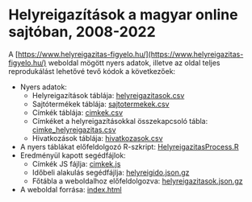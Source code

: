 # Helyreigazítások a magyar online sajtóban, 2008-2022

A [https://www.helyreigazitas-figyelo.hu/](https://www.helyreigazitas-figyelo.hu/) weboldal mögött nyers adatok, illetve az oldal teljes reprodukálást lehetővé tevő kódok a következőek:

- Nyers adatok:
  - Helyreigazítások táblája: [helyreigazitasok.csv](https://github.com/ferenci-tamas/HelyreigazitasFigyelo/blob/main/helyreigazitasok.csv)
  - Sajtótermékek táblája: [sajtotermekek.csv](https://github.com/ferenci-tamas/HelyreigazitasFigyelo/blob/main/sajtotermekek.csv)
  - Címkék táblája: [cimkek.csv](https://github.com/ferenci-tamas/HelyreigazitasFigyelo/blob/main/cimkek.csv)
  - Címkéket a helyreigazításokkal összekapcsoló tábla: [cimke_helyreigazitas.csv](https://github.com/ferenci-tamas/HelyreigazitasFigyelo/blob/main/cimke_helyreigazitas.csv)
  - Hivatkozások táblája: [hivatkozasok.csv](https://github.com/ferenci-tamas/HelyreigazitasFigyelo/blob/main/hivatkozasok.csv)
- A nyers táblákat előfeldolgozó R-szkript: [HelyreigazitasProcess.R](https://github.com/ferenci-tamas/HelyreigazitasFigyelo/blob/main/HelyreigazitasProcess.R)
- Eredményül kapott segédfájlok:
  - Címkék JS fájlja: [cimkek.js](https://github.com/ferenci-tamas/HelyreigazitasFigyelo/blob/main/cimkek.js)
  - Időbeli alakulás segédfájlja: [helyreigido.json.gz](https://github.com/ferenci-tamas/HelyreigazitasFigyelo/blob/main/helyreigido.json.gz)
  - Főtábla a weboldalhoz előfeldolgozva: [helyreigazitasok.json.gz](https://github.com/ferenci-tamas/HelyreigazitasFigyelo/blob/main/helyreigazitasok.json.gz)
- A weboldal forrása: [index.html](https://github.com/ferenci-tamas/HelyreigazitasFigyelo/blob/main/index.html)

